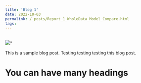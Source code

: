 ```yaml
---
title: 'Blog 1'
date: 2022-10-03
permalink: /_posts/Report_1_WholeData_Model_Compare.html
tags:
---
```

 <br/><img src='/images/500x300.png'>"

This is a sample blog post. Testing testing testing this blog post.

You can have many headings
======
